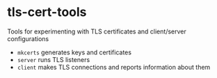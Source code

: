 # tls-cert-tools

Tools for experimenting with TLS certificates and client/server configurations

* `mkcerts` generates keys and certificates
* `server` runs TLS listeners
* `client` makes TLS connections and reports information about them

